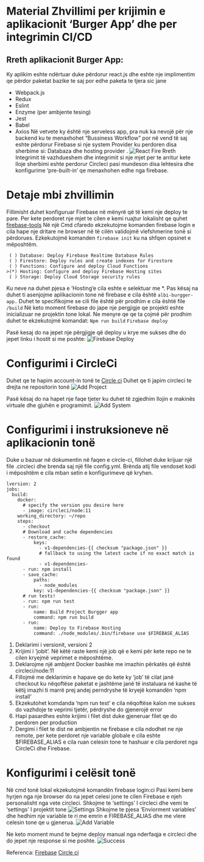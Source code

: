 # Material Zhvillimi  per krijimin e aplikacionit ‘Burger App’ dhe per integrimin CI/CD
## Rreth aplikacionit Burger App:
Ky aplikim eshte ndërtuar duke përdorur react.js dhe eshte nje implimentim qe përdor paketat bazike te saj por edhe paketa te tjera 
sic jane
*	Webpack.js
*	Redux
*	Eslint
*	Enzyme (per ambjente tesing)
*	Jest 
*	Babel
*	Axios 
Në vetvete ky është nje serveless app, pra nuk ka nevojë për nje backend ku te menaxhohet  “Bussiness Workflow” por në vend të saj 
eshte përdorur Firebase si nje system Provider ku perdoren disa sherbime si: Databaza dhe hosting provider .
                ![React Fire](https://github.com/albiluzi95/my-burgger-app/blob/master/src/assets/docs/reactfire.PNG)
Rreth Integrimit të vazhdueshem dhe integrimit si nje mjet per te arritur kete lloje sherbimi eshte perdorur Circleci pasi mundeson 
disa lehtesira dhe konfigurime ‘pre-built-in’ qe menaxhohen edhe nga firebase.
# Detaje mbi zhvillimin
Fillimisht duhet konfiguruar Firebase në mënyrë që të kemi nje deploy te pare.
Per kete perdoret nje mjet te cilen e kemi ruajtur lokalisht qe quhet [firebase-tools](https://www.npmjs.com/package/firebase-tools) 
Në një Cmd cfaredo ekzekutojme komanden firebase login e cila hape nje dritare ne browser në të cilën validojmë vlefshmerine tonë si përdorues.
 Ezkekutojmë komanden `firebase init` ku na shfqen opsinet e mëposhtëm.
``` ? Which Firebase CLI features do you want to set up for this folder? Press Space to select features, then Enter to confirm your choices. 
 ( ) Database: Deploy Firebase Realtime Database Rules
 ( ) Firestore: Deploy rules and create indexes for Firestore
 ( ) Functions: Configure and deploy Cloud Functions
>(*) Hosting: Configure and deploy Firebase Hosting sites
 ( ) Storage: Deploy Cloud Storage security rules
 ```
Ku neve na duhet pjesa  e ‘Hosting’e cila eshte e selektuar me *.
Pas kësaj na duhet ti asenjojme aplikacionin tone në firebase e cila është `albi-burgger-app.`
Duhet te specifikojme se cili file është për prodhim  e cila është file `/build`
Në keto moment firebase do jape nje pergjigje qe projekti eshte inicializuar ne projektin tone lokal.
Ne menyre qe qe ta çojmë për prodhim duhet te ekzekutojmë  komandat:
`Npm run build`
`Firebase deploy`


Pasë kesaj do na jepet nje përgjigje që deploy u krye me sukses dhe do jepet linku i hostit si me poshte:
                   ![Firebase Deploy](https://github.com/albiluzi95/my-burgger-app/blob/master/src/assets/docs/firebaseDeploy.PNG)


# Configurimi i CircleCi
Duhet qe te hapim account-in tonë te  [Circle ci](http://circleci.com) 
Duhet qe ti japim circleci te drejta ne repositorin tonë 
 ![Add Project](https://github.com/albiluzi95/my-burgger-app/blob/master/src/assets/docs/addproject.png)

Pasë kësaj do na hapet nje faqe tjeter ku duhet të zgjedhim llojin e makinës virtuale dhe gjuhën e programimit.
 ![Add System](https://github.com/albiluzi95/my-burgger-app/blob/master/src/assets/docs/addSystem.jpeg)
# Configurimi i instruksioneve në aplikacionin tonë
Duke u bazuar në dokumentin në faqen e circle-ci,  fillohet duke krijuar një file .circleci dhe brenda saj një file config.yml.
Brënda atij file vendoset kodi i mëposhtëm e cila mban setin e konfigurimeve që kryhen.
```
lversion: 2
jobs:
  build:
    docker:
      # specify the version you desire here
      - image: circleci/node:11
    working_directory: ~/repo
    steps:
      - checkout
      # Download and cache dependencies
      - restore_cache:
          keys:
            - v1-dependencies-{{ checksum "package.json" }}
            # fallback to using the latest cache if no exact match is found
            - v1-dependencies-
      - run: npm install
      - save_cache:
          paths:
            - node_modules
          key: v1-dependencies-{{ checksum "package.json" }}
      # run tests!
      - run: npm run test
      - run:
          name: Build Project Burgger app
          command: npm run build
      - run:
          name: Deploy to Firebase Hosting
          command: ./node_modules/.bin/firebase use $FIREBASE_ALIAS
```
 
1.	Deklarimi i versionit, versioni 2
2.	Krijimi i ‘jobit’. Në këtë raste kemi një job që e kemi për kete repo ne te cilen kryejmë veprimet e mëposhtëme.
3.	Deklarojme një ambjent Docker bashke me imazhin përkatës që është circleci/node:11
4.	Fillojmë me deklarimin e hapave qe do kete ky ‘job’ të cilat janë checkout  ku nëqoftëse paketat e jashtëme janë të instaluara në kashe të këtij imazhi ti marrë prej andej perndryshe të kryejë komandën ‘npm install’
5.	Ekzekutohet komdanda ‘npm run test’ e cila nëqoftëse kalon me sukses do vazhdoje te veprimi tjetër, përdryshe do gjenerojë error
6.	Hapi pasardhes eshte krijimi i filet dist duke gjeneruar filet qe do perdoren per production
7.   Dergimi i filet te dist ne ambjentin ne firebase e cila ndodhet ne nje remote, per kete perdoret nje variable globale e cila eshte $FIREBASE_ALIAS e cila ruan celesin tone te hashuar e cila perdoret nga CircleCi dhe Firebase.
# Konfigurimi i celësit tonë
Në cmd  tonë lokal ekzekutojmë komandën firebase login:ci
Pasi kemi bere hyrjen nga nje browser do na jepet celesi jone te cilen Firebase e njeh personalisht nga vete circleci. 
Shkojme te ‘settings’ I circleci  dhe vemi te ‘settings’ I projektit tone
 ![Settings](https://github.com/albiluzi95/my-burgger-app/blob/master/src/assets/docs/settingsci.PNG)
Shkojme te pjesa ‘Enviorment variables’ dhe hedhim nje variable te ri me emrin e FIREBASE_ALIAS dhe me vlere celesin tone qe u gjenerua.
![Add Variable](https://github.com/albiluzi95/my-burgger-app/blob/master/src/assets/docs/varci.PNG)
 
Ne keto moment  mund te bejme deploy manual nga nderfaqja e circleci dhe do jepet nje response si me poshte.
 ![Success](https://github.com/albiluzi95/my-burgger-app/blob/master/src/assets/docs/success.PNG)

Referenca:
[Firebase](https://firebase.google.com/docs/hosting)
[Circle ci](https://circleci.com/docs/2.0)
[](http://www.freepatentsonline.com/10120670.html)
[](http://www.freepatentsonline.com/10120670.pdf)

